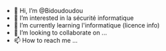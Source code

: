 - 👋 Hi, I’m @Bidoudoudou
- 👀 I’m interested in  la sécurité informatique
- 🌱 I’m currently learning  l'informatique  (licence info)
- 💞️ I’m looking to collaborate on ...
- 📫 How to reach me ...

<!---
Bidoudoudou/Bidoudoudou is a ✨ special ✨ repository because its `README.md` (this file) appears on your GitHub profile.
You can click the Preview link to take a look at your changes.
--->
